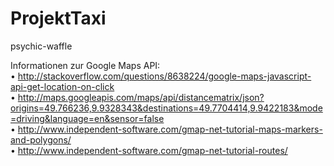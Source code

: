 # ProjektTaxi
psychic-waffle


Informationen zur Google Maps API:<br>
• http://stackoverflow.com/questions/8638224/google-maps-javascript-api-get-location-on-click <br>
• http://maps.googleapis.com/maps/api/distancematrix/json?origins=49.766236,9.9328343&destinations=49.7704414,9.9422183&mode=driving&language=en&sensor=false <br>
• http://www.independent-software.com/gmap-net-tutorial-maps-markers-and-polygons/ <br>
• http://www.independent-software.com/gmap-net-tutorial-routes/
